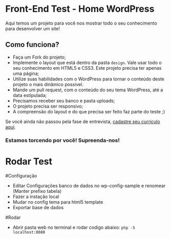 Front-End Test - Home WordPress
========================

Aqui temos um projeto para você nos mostrar todo o seu conhecimento para desenvolver um site!

## Como funciona?

- Faça um Fork do projeto;
- Implemente o layout que está dentro da pasta `design`. Vale usar todo o seu conhecimento em HTML5 e CSS3. Este projeto precisa ter apenas uma página;
- Utilize suas habilidades com o WordPress para tornar o conteúdo deste projeto o mais dinâmico possível.
- Mande um pull request, com o conteúdo do seu tema WordPress, até a data estipulada;
- Precisamos receber seu banco e pasta uploads;
- O projeto precisa ser responsivo;
- A compreensão do layout e do que precisa ser feito faz parte do teste ;)

Se você ainda não passou pela fase de entrevista, [cadastre seu currículo aqui](http://www.mktvirtual.com.br/carreira/).

### Estamos torcendo por você! Supreenda-nos!

Rodar Test
==========

#Configuração
- Editar Configurações banco de dados no wp-config-sample e renomear (Manter prefixo tabela)
- Fazer a instação local
- Mudar no config tema para html5 template
- Exportar base de dados

#Rodar
- Abrir pasta web no terminal e rodar codigo abaixo:
<code>php -S localhost:8080</code>

 
